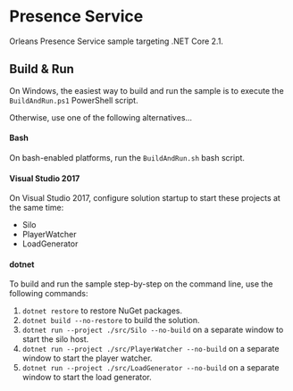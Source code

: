 # Presence Service

Orleans Presence Service sample targeting .NET Core 2.1.

## Build & Run

On Windows, the easiest way to build and run the sample is to execute the `BuildAndRun.ps1` PowerShell script.

Otherwise, use one of the following alternatives...

#### Bash

On bash-enabled platforms, run the `BuildAndRun.sh` bash script.

#### Visual Studio 2017

On Visual Studio 2017, configure solution startup to start these projects at the same time:

* Silo
* PlayerWatcher
* LoadGenerator

#### dotnet

To build and run the sample step-by-step on the command line, use the following commands:

1. `dotnet restore` to restore NuGet packages.
2. `dotnet build --no-restore` to build the solution.
3. `dotnet run --project ./src/Silo --no-build` on a separate window to start the silo host.
4. `dotnet run --project ./src/PlayerWatcher --no-build` on a separate window to start the player watcher.
5. `dotnet run --project ./src/LoadGenerator --no-build` on a separate window to start the load generator.